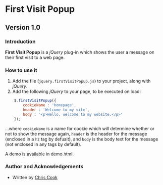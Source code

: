 First Visit Popup
=================

Version 1.0
-----------

### Introduction

__First Visit Popup__ is a _jQuery_ plug-in which shows the user a message on their first visit to a web page.

### How to use it

1. Add the file (`jquery.firstVisitPopup.js`) to your project, along with _jQuery_.
2. Add the following _jQuery_ to your page, to be executed on load:

```javascript
	$.firstVisitPopup({
		cookieName : 'homepage',
		header : 'Welcome to my site',
		body : '<p>Hello, welcome to my website.</p>'
	});
```

...where `cookieName` is a name for cookie which will determine whether or not to show the message again, `header` is the header for the message (enclosed in a `h2` tag by defualt), and `body` is the body text for the message (not enclosed in any tags by default).

A demo is available in demo.html.

### Author and Acknowledgements

+ Written by [Chris Cook](http://chris-cook.co.uk)
